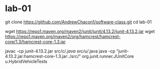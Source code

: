 # lab-01

git clone https://github.com/AndrewChacon1/software-class.git
cd lab-01

wget https://repo1.maven.org/maven2/junit/junit/4.13.2/junit-4.13.2.jar
wget https://repo1.maven.org/maven2/org/hamcrest/hamcrest-core/1.3/hamcrest-core-1.3.jar

javac -cp junit-4.13.2.jar src/c/*.java src/u/*.java
java -cp "junit-4.13.2.jar:hamcrest-core-1.3.jar:./src/" org.junit.runner.JUnitCore u.HybridVehicleTests